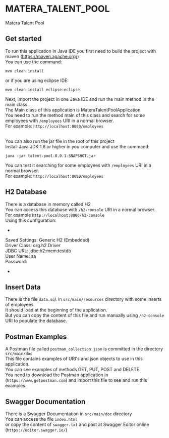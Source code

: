 # MATERA_TALENT_POOL
Matera Talent Pool

## Get started

To run this application in Java IDE you first need to build the project with maven (https://maven.apache.org/) <br/>
You can use the command: <br/>
```
mvn clean install
```
or if you are using eclipse IDE: <br/>
```
mvn clean install eclipse:eclipse
```

Next, import the project in one Java IDE and run the main method in the main class. <br/>
The Main class of this application is MateraTalentPoolApplication <br/>
You need to run the method main of this class and search for some employees with `/employees` URI in a normal browser. <br/>
For example: `http://localhost:8080/employees` <br/>
<br/>

You can also run the jar file in the root of this project <br/>
Install Java JDK 1.8 or higher in you computer and use the command: <br/>
```
java -jar talent-pool-0.0.1-SNAPSHOT.jar
```
You can test it searching for some employees with `/employees` URI in a normal browser. <br/>
For example: `http://localhost:8080/employees` <br/>

## H2 Database

There is a database in memory called H2 <br/>
You can access this database with `/h2-console` URI in a normal browser. <br/>
For example `http://localhost:8080/h2-console` <br/>
Using this configuration: <br/>
- <br/>
Saved Settings: Generic H2 (Embedded) <br/>
Driver Class: org.h2.Driver <br/>
JDBC URL: jdbc:h2:mem:testdb <br/>
User Name: sa <br/>
Password: <br/>
- <br/>

## Insert Data

There is the file `data.sql` in `src/main/resources` directory with some inserts of employees. <br/>
It should load at the beginning of the application. <br/>
But you can copy the content of this file and run manually using `/h2-console` URI to populate the database. <br/>

## Postman Examples

A Postman file called `postman_collection.json` is committed in the directory `src/main/doc` <br/>
This file contains examples of URI's and json objects to use in this application. <br/>
You can see examples of methods GET, PUT, POST and DELETE. <br/>
You need to download the Postman application in (`https://www.getpostman.com`) and import this file to see and run this examples.

## Swagger Documentation

There is a Swagger Documentation in `src/main/doc` directory <br/>
You can access the file `index.html` <br/>
or copy the content of `swagger.txt` and past at Swagger Editor online (`https://editor.swagger.io/`) <br/>
<br/>
